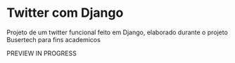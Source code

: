 # Twitter com Django

Projeto de um twitter funcional feito em Django, elaborado durante o projeto Busertech para fins academicos

PREVIEW IN PROGRESS
